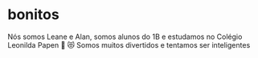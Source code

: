 # bonitos
Nós somos Leane e Alan, somos alunos do 1B e estudamos no Colégio Leonilda Papen   🤠   😻 
Somos muitos divertidos e tentamos ser inteligentes
